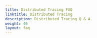 ```yaml
---
title: Distributed Tracing FAQ
linktitle: Distributed Tracing
description: Distributed Tracing Q & A.
weight: 46
layout: faq
---
```

